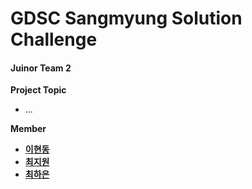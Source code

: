 # GDSC Sangmyung Solution Challenge
#### Juinor Team 2

**Project Topic**
- ...
 
**Member**
- [**이현동**](https://github.com/hyundong-L)
- [**최지원**](https://github.com/z12witty)
- [**최하은**](https://github.com/Haeun-00)
